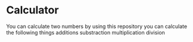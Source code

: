 # Calculator
You can calculate two numbers by using this repository
you can calculate the following things
additions
substraction
multiplication
division
